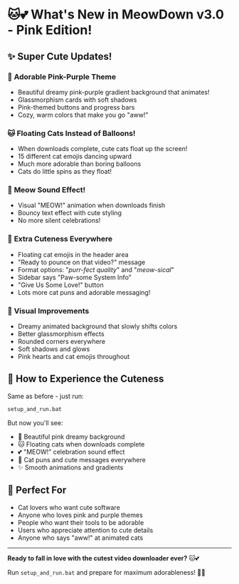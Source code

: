 # 🐱💕 What's New in MeowDown v3.0 - Pink Edition!

## ✨ **Super Cute Updates!**

### 🌸 **Adorable Pink-Purple Theme**
- Beautiful dreamy pink-purple gradient background that animates!
- Glassmorphism cards with soft shadows
- Pink-themed buttons and progress bars
- Cozy, warm colors that make you go "aww!" 

### 🐱 **Floating Cats Instead of Balloons!**
- When downloads complete, cute cats float up the screen! 
- 15 different cat emojis dancing upward
- Much more adorable than boring balloons
- Cats do little spins as they float! 

### 🎵 **Meow Sound Effect!**
- Visual "MEOW!" animation when downloads finish
- Bouncy text effect with cute styling
- No more silent celebrations!

### 💖 **Extra Cuteness Everywhere**
- Floating cat emojis in the header area
- "Ready to pounce on that video?" message
- Format options: "*purr-fect quality*" and "*meow-sical*"
- Sidebar says "Paw-some System Info" 
- "Give Us Some Love!" button
- Lots more cat puns and adorable messaging!

### 🎨 **Visual Improvements**
- Dreamy animated background that slowly shifts colors
- Better glassmorphism effects
- Rounded corners everywhere
- Soft shadows and glows
- Pink hearts and cat emojis throughout

## 🚀 **How to Experience the Cuteness**

Same as before - just run:
```bash
setup_and_run.bat
```

But now you'll see:
- 🌸 Beautiful pink dreamy background 
- 🐱 Floating cats when downloads complete
- 💕 "MEOW!" celebration sound effect
- 🐾 Cat puns and cute messages everywhere
- ✨ Smooth animations and gradients

## 🎯 **Perfect For**
- Cat lovers who want cute software
- Anyone who loves pink and purple themes  
- People who want their tools to be adorable
- Users who appreciate attention to cute details
- Anyone who says "aww!" at animated cats

---

**Ready to fall in love with the cutest video downloader ever?** 🐱💕

Run `setup_and_run.bat` and prepare for maximum adorableness! 🌸✨